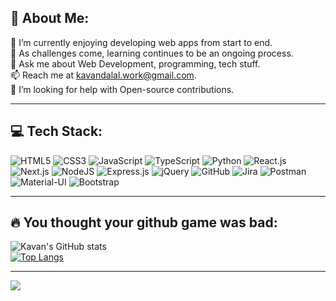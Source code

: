 <!--
**kavandalal/kavandalal** is a ✨ _special_ ✨ repository because its `README.md` (this file) appears on your GitHub profile.

Here are some ideas to get you started:

- 🔭 I’m currently working on ...
- 🌱 I’m currently learning ...
- 👯 I’m looking to collaborate on ...
- 🤔 I’m looking for help with ...
- 💬 Ask me about ...
- 📫 How to reach me: ...
- 😄 Pronouns: ...
- ⚡ Fun fact: ...
-->

## 💫 About Me:
🔭 I’m currently enjoying developing web apps from start to end.
<br>
🌱 As challenges come, learning continues to be an ongoing process.
<br>
💬 Ask me about Web Development, programming, tech stuff.
<br>
📫 Reach me at kavandalal.work@gmail.com.
<br>
🤔 I’m looking for help with Open-source contributions.<br>


---
## 💻 Tech Stack:
![HTML5](https://img.shields.io/badge/html5-%23E34F26.svg?style=for-the-badge&logo=html5&logoColor=white) 
![CSS3](https://img.shields.io/badge/css3-%231572B6.svg?style=for-the-badge&logo=css3&logoColor=white) 
![JavaScript](https://img.shields.io/badge/javascript-%23323330.svg?style=for-the-badge&logo=javascript&logoColor=%23F7DF1E) 
![TypeScript](https://img.shields.io/badge/typescript-%23007ACC.svg?style=for-the-badge&logo=typescript&logoColor=white) 
![Python](https://img.shields.io/badge/python-3670A0?style=for-the-badge&logo=python&logoColor=ffdd54)
![React.js](https://img.shields.io/badge/-ReactJs-61DAFB?logo=react&logoColor=white&style=for-the-badge) 
![Next.js](https://img.shields.io/badge/next.js-000000?style=for-the-badge&logo=nextdotjs&logoColor=white) 
![NodeJS](https://img.shields.io/badge/node.js-6DA55F?style=for-the-badge&logo=node.js&logoColor=white) 
![Express.js](https://img.shields.io/badge/express.js-%23404d59.svg?style=for-the-badge&logo=express&logoColor=%2361DAFB)
![jQuery](https://img.shields.io/badge/jquery-%230769AD.svg?style=for-the-badge&logo=jquery&logoColor=white) 
![GitHub](https://img.shields.io/badge/GIT-E44C30?style=for-the-badge&logo=git&logoColor=white) 
![Jira](https://img.shields.io/badge/Jira-0052CC?style=for-the-badge&logo=Jira&logoColor=white) 
![Postman](https://img.shields.io/badge/Postman-FF6C37?style=for-the-badge&logo=postman&logoColor=white) 
![Material-UI](https://img.shields.io/badge/Material--UI-0081CB?style=for-the-badge&logo=material-ui&logoColor=white) 
![Bootstrap](https://img.shields.io/badge/bootstrap-%23563D7C.svg?style=for-the-badge&logo=bootstrap&logoColor=white) 


---
## 🔥 You thought your github game was bad:
![Kavan's GitHub stats](https://github-readme-stats.vercel.app/api?username=kavandalal&show_icons=true)
<br>
[![Top Langs](https://github-readme-stats.vercel.app/api/top-langs/?username=kavandalal&layout=compact)](https://github.com/kavandalal/github-readme-stats)


---
[![](https://visitcount.itsvg.in/api?id=kavandalal&icon=9&color=12)](https://visitcount.itsvg.in)

